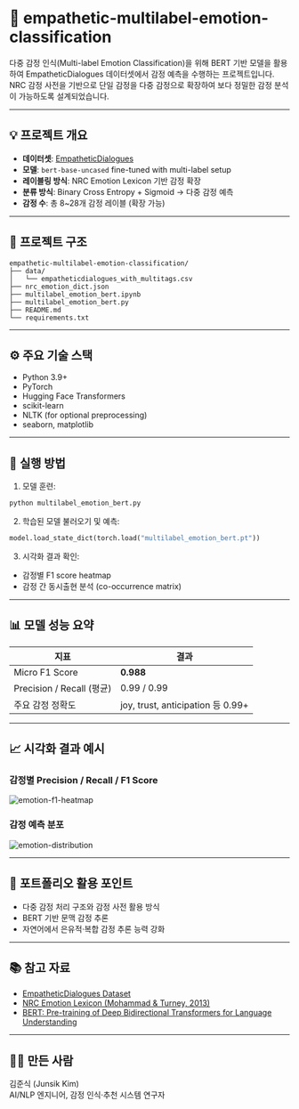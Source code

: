 # 🤗 empathetic-multilabel-emotion-classification

다중 감정 인식(Multi-label Emotion Classification)을 위해 BERT 기반 모델을 활용하여 EmpatheticDialogues 데이터셋에서 감정 예측을 수행하는 프로젝트입니다.  
NRC 감정 사전을 기반으로 단일 감정을 다중 감정으로 확장하여 보다 정밀한 감정 분석이 가능하도록 설계되었습니다.

---

## 💡 프로젝트 개요

- **데이터셋**: [EmpatheticDialogues](https://huggingface.co/datasets/empathetic_dialogues)
- **모델**: `bert-base-uncased` fine-tuned with multi-label setup
- **레이블링 방식**: NRC Emotion Lexicon 기반 감정 확장
- **분류 방식**: Binary Cross Entropy + Sigmoid → 다중 감정 예측
- **감정 수**: 총 8~28개 감정 레이블 (확장 가능)

---

## 📁 프로젝트 구조

```
empathetic-multilabel-emotion-classification/
├── data/
│   └── empatheticdialogues_with_multitags.csv
├── nrc_emotion_dict.json
├── multilabel_emotion_bert.ipynb
├── multilabel_emotion_bert.py
├── README.md
└── requirements.txt
```

---

## ⚙️ 주요 기술 스택

- Python 3.9+
- PyTorch
- Hugging Face Transformers
- scikit-learn
- NLTK (for optional preprocessing)
- seaborn, matplotlib

---

## 🚀 실행 방법

1. 모델 훈련:

```bash
python multilabel_emotion_bert.py
```

2. 학습된 모델 불러오기 및 예측:

```python
model.load_state_dict(torch.load("multilabel_emotion_bert.pt"))
```

3. 시각화 결과 확인:
- 감정별 F1 score heatmap
- 감정 간 동시출현 분석 (co-occurrence matrix)

---

## 📊 모델 성능 요약

| 지표 | 결과 |
|------|------|
| Micro F1 Score | **0.988** |
| Precision / Recall (평균) | 0.99 / 0.99 |
| 주요 감정 정확도 | joy, trust, anticipation 등 0.99+ |

---

## 📈 시각화 결과 예시

### 감정별 Precision / Recall / F1 Score

![emotion-f1-heatmap](./assets/emotion_f1_heatmap.png)

### 감정 예측 분포

![emotion-distribution](./assets/emotion_bar_chart.png)

---

## 📌 포트폴리오 활용 포인트

- 다중 감정 처리 구조와 감정 사전 활용 방식
- BERT 기반 문맥 감정 추론
- 자연어에서 은유적·복합 감정 추론 능력 강화

---

## 📚 참고 자료

- [EmpatheticDialogues Dataset](https://huggingface.co/datasets/empathetic_dialogues)
- [NRC Emotion Lexicon (Mohammad & Turney, 2013)](http://saifmohammad.com/WebPages/NRC-Emotion-Lexicon.htm)
- [BERT: Pre-training of Deep Bidirectional Transformers for Language Understanding](https://arxiv.org/abs/1810.04805)

---

## 🙋‍♂️ 만든 사람

김준식 (Junsik Kim)  
AI/NLP 엔지니어, 감정 인식·추천 시스템 연구자
